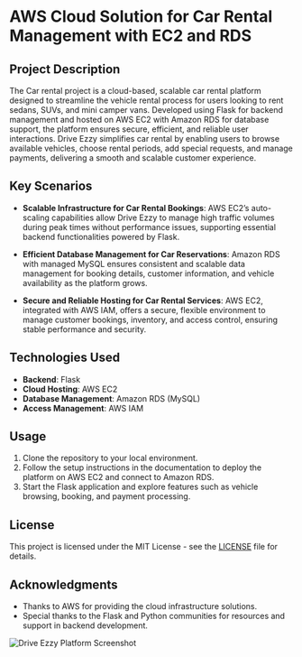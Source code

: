 # AWS Cloud Solution for Car Rental Management with EC2 and RDS

## Project Description
The Car rental project is a cloud-based, scalable car rental platform designed to streamline the vehicle rental process for users looking to rent sedans, SUVs, and mini camper vans. Developed using Flask for backend management and hosted on AWS EC2 with Amazon RDS for database support, the platform ensures secure, efficient, and reliable user interactions. Drive Ezzy simplifies car rental by enabling users to browse available vehicles, choose rental periods, add special requests, and manage payments, delivering a smooth and scalable customer experience.

## Key Scenarios

- **Scalable Infrastructure for Car Rental Bookings**: AWS EC2’s auto-scaling capabilities allow Drive Ezzy to manage high traffic volumes during peak times without performance issues, supporting essential backend functionalities powered by Flask.

- **Efficient Database Management for Car Reservations**: Amazon RDS with managed MySQL ensures consistent and scalable data management for booking details, customer information, and vehicle availability as the platform grows.

- **Secure and Reliable Hosting for Car Rental Services**: AWS EC2, integrated with AWS IAM, offers a secure, flexible environment to manage customer bookings, inventory, and access control, ensuring stable performance and security.

## Technologies Used
- **Backend**: Flask
- **Cloud Hosting**: AWS EC2
- **Database Management**: Amazon RDS (MySQL)
- **Access Management**: AWS IAM

## Usage
1. Clone the repository to your local environment.
2. Follow the setup instructions in the documentation to deploy the platform on AWS EC2 and connect to Amazon RDS.
3. Start the Flask application and explore features such as vehicle browsing, booking, and payment processing.

## License
This project is licensed under the MIT License - see the [LICENSE](LICENSE) file for details.

## Acknowledgments
- Thanks to AWS for providing the cloud infrastructure solutions.
- Special thanks to the Flask and Python communities for resources and support in backend development.

![Drive Ezzy Platform Screenshot](https://your-image-link-here.com)  <!-- Replace with an actual image link if available -->


